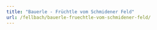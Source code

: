 ```yaml
---
title: "Bauerle - Früchtle vom Schmidener Feld"
url: /fellbach/bauerle-fruechtle-vom-schmidener-feld/
---
```

